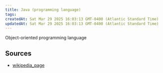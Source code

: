 ```yaml
---
title: Java (programming language)
tags: 
createdAt: Sat Mar 29 2025 16:03:13 GMT-0400 (Atlantic Standard Time)
updatedAt: Sat Mar 29 2025 16:03:13 GMT-0400 (Atlantic Standard Time)
---
```



Object-oriented programming language



## Sources
- [wikipedia_page](https://en.wikipedia.org/wiki/Java_(programming_language))
